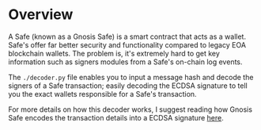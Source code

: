 # Overview
A Safe (known as a Gnosis Safe) is a smart contract that acts as a wallet. Safe's offer far better security and functionality compared to legacy EOA blockchain wallets. The problem is, it's extremely hard to get key information such as signers modules from a Safe's on-chain log events.  

The `./decoder.py` file enables you to input a message hash and decode the signers of a Safe transaction; easily decoding the ECDSA signature to tell you the exact wallets responsible for a Safe's transaction. 

For more details on how this decoder works, I suggest reading how Gnosis Safe encodes the transaction details into a ECDSA signature [here](https://docs.safe.global/smart-account-signatures). 
